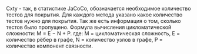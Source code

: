 Сxty -  так, в статистике JaCoCo, обозначается необходимое количество тестов для покрытия.
Для каждого метода указано какое количество тестов нужно для покрытия. Так же есть информация о том, сколько тестов было пропущено.
Формула вычисления цикломатической сложности:
M = E − N + P.
где:
M = цикломатическая сложность,
E = количество рёбер в графе,
N = количество узлов в графе,
P = количество компонент связности.

